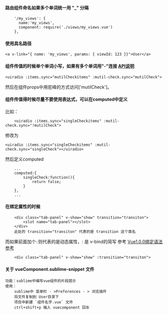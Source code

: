 #### 路由组件命名如果多个单词统一用 "_" 分隔

```
    '/my_views': {
      name:'my_views',
      component: require('./views/my_views.vue')
    },
```

#### 使用具名路径

```
<a v-link="{ name: 'my_views', params: { viewId: 123 }}">User</a>
```

#### 组件传值的时候单个单词小写，如果有多个单词用"-"连接 [API说明](http://rc.vuejs.org/guide/components.html#camelCase_vs-_kebab-case)

```
<uiradio :items.sync="mutilCheckitems" :mutil-check.sync="mutilCheck">

```
然后在组件props中用驼峰的方式访问['mutilCheck']。

#### 组件传值得时候尽量不要使用表达式，可以在computed中定义
比如：

```
	<uiradio :items.sync="singleCheckitems" :mutil-check.sync="!mutilCheck">
```
修改为
```
<uiradio :items.sync="singleCheckitems" :mutil-check.sync="singleCheck"></uiradio>
```
然后定义computed

```
	...
	computed:{
		singleCheck:function(){
			return false;
		}
	},
	...
```

#### 在绑定属性的时候
```
	<div class="tab-panel" v-show="show" transition="transiton">
		<slot name="tab-panel"></slot>
	</div>
	此处的 transition="transiton" 代表的是 transition 这个类名
```
而如果前面加个`:`则代表的是动态属性，: 是 v-bind的简写 参考 [Vue1.0.0绑定语法参考](https://github.com/vuejs/vue/issues/1325)

```
	<div class="tab-panel" v-show="show" :transition="transiton">
```


#### 关于 vueComponent.sublime-snippet 文件
```
功能：sublime中编写vue组件的片段提示
使用：
	sublime中 菜单栏 - >Preferences - > 浏览插件
	将文件复制到 User目录下
	项目中新建 `组件名字.vue` 文件
	ctrl+shift+p 输入 vuecomponent 回车
```
